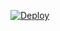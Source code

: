 [![Deploy](https://www.herokucdn.com/deploy/button.png)](https://dashboard.heroku.com/new?template=https://github.com/rfaaaaedaqere/custom_xray)
